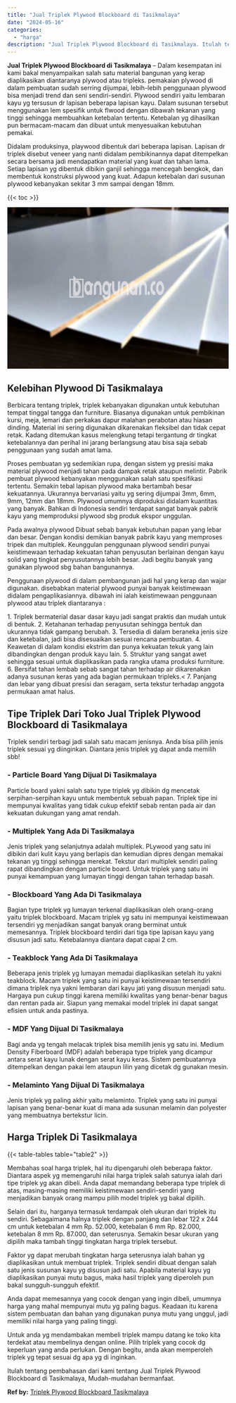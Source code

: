 ```yaml
---
title: "Jual Triplek Plywood Blockboard di Tasikmalaya"
date: "2024-05-16"
categories: 
  - "harga"
description: "Jual Triplek Plywood Blockboard di Tasikmalaya. Itulah tentang pembahasan dari kami tentang Jual Triplek Plywood Blockboard di Tasikmalaya, Mudah-mudahan ber..."
---
```


**Jual Triplek Plywood Blockboard di Tasikmalaya** – Dalam kesempatan ini kami bakal menyampaikan salah satu material bangunan yang kerap diaplikasikan diantaranya plywood atau tripleks. pemakaian plywood di dalam pembuatan sudah serring dijumpai, lebih-lebih penggunaan plywood bisa menjadi trend dan seni sendiri-sendiri. Plywood sendiri yaitu lembaran kayu yg tersusun dr lapisan beberapa lapisan kayu. Dalam susunan tersebut menggunakan lem spesifik untuk flwood dengan dibawah tekanan yang tinggi sehingga membuahkan ketebalan tertentu. Ketebalan yg dihasilkan pun bermacam-macam dan dibuat untuk menyesuaikan kebutuhan pemakai.

Didalam produksinya, playwood dibentuk dari beberapa lapisan. Lapisan dr triplek disebut veneer yang nanti didalam pembikinannya dapat ditempelkan secara bersama jadi mendapatkan material yang kuat dan tahan lama. Setiap lapisan yg dibentuk dibikin ganjil sehingga mencegah bengkok, dan membentuk konstruksi plywood yang kuat. Adapun ketebalan dari susunan plywood kebanyakan sekitar 3 mm sampai dengan 18mm.

{{< toc >}}

![Jual Triplek Plywood Blockboard di Tasikmalaya](/images/jual-triplek-murah-10.png)

## Kelebihan Plywood Di Tasikmalaya

Berbicara tentang triplek, triplek kebanyakan digunakan untuk kebutuhan tempat tinggal tangga dan furniture. Biasanya digunakan untuk pembikinan kursi, meja, lemari dan perkakas dapur malahan perabotan atau hiasan dinding. Material ini sering digunakan dikarenakan fleksibel dan tidak cepat retak. Kadang ditemukan kasus melengkung tetapi tergantung dr tingkat ketebalannya dan perihal ini jarang berlangsung atau bisa saja sebab penggunaan yang sudah amat lama.

Proses pembuatan yg sedemikian rupa, dengan sistem yg presisi maka material plywood menjadi tahan pada dampak retak ataupun melintir. Pabrik pembuat plywood kebanyakan menggunakan salah satu spesifikasi tertentu. Semakin tebal lapisan plywood maka bertambah besar kekuatannya. Ukurannya bervariasi yaitu yg sering dijumpai 3mm, 6mm, 9mm, 12mm dan 18mm. Plywood umumnya diproduksi didalam kuantitas yang banyak. Bahkan di Indonesia sendiri terdapat sangat banyak pabrik kayu yang memproduksi plywood sbg produk ekspor unggulan.

Pada awalnya plywood Dibuat sebab banyak kebutuhan papan yang lebar dan besar. Dengan kondisi demikian banyak pabrik kayu yang memproses tripek dan multiplek. Keunggulan penggunaan plywood sendiri punyai keistimewaan terhadap kekuatan tahan penyusutan berlainan dengan kayu solid yang tingkat penyusutannya lebih besar. Jadi begitu banyak yang gunakan plywood sbg bahan bangunannya.

Penggunaan plywood di dalam pembangunan jadi hal yang kerap dan wajar digunakan. disebabkan material plywood punyai banyak keistimewaan didalam pengaplikasiannya. dibawah ini ialah keistimewaan penggunaan plywood atau triplek diantaranya :

1\. Triplek bermaterial dasar dasar kayu jadi sangat praktis dan mudah untuk di bentuk. 2. Ketahanan terhadap penyusutan sehingga bentuk dan ukurannya tidak gampang berubah. 3. Tersedia di dalam beraneka jenis size dan ketebalan, jadi bisa disesuaikan sesuai rencana pembuatan. 4. Keawetan di dalam kondisi ekstrim dan punya kekuatan tekuk yang lain dibandingkan dengan produk kayu lain. 5. Struktur yang sangat awet sehingga sesuai untuk diaplikasikan pada rangka utama produksi furniture. 6. Bersifat tahan lembab sebab sangat tahan terhadap air dikarenakan adanya susunan keras yang ada bagian permukaan tripleks.< 7. Panjang dan lebar yang dibuat presisi dan seragam, serta tekstur terhadap anggota permukaan amat halus.

## Tipe Triplek Dari Toko Jual Triplek Plywood Blockboard di Tasikmalaya

Triplek sendiri terbagi jadi salah satu macam jenisnya. Anda bisa pilih jenis triplek sesuai yg diinginkan. Diantara jenis triplek yg dapat anda memilih sbb!

### \- Particle Board Yang Dijual Di Tasikmalaya

Particle board yakni salah satu type triplek yg dibikin dg mencetak serpihan-serpihan kayu untuk membentuk sebuah papan. Triplek tipe ini mempunyai kwalitas yang tidak cukup efektif sebab rentan pada air dan kekuatan dukungan yang amat rendah.

### \- Multiplek Yang Ada Di Tasikmalaya

Jenis triplek yang selanjutnya adalah multiplek. PLywood yang satu ini dibikin dari kulit kayu yang berlapis dan kemudian dipres dengan memakai tekanan yg tinggi sehingga merekat. Tekstur dari multiplek sendiri paling rapat dibandingkan dengan particle board. Untuk triplek yang satu ini punyai kemampuan yang lumayan tinggi dengan tahan terhadap basah.

### \- Blockboard Yang Ada Di Tasikmalaya

Bagian type triplek yg lumayan terkenal diaplikasikan oleh orang-orang yaitu triplek blockboard. Macam triplek yg satu ini mempunyai keistimewaan tersendiri yg menjadikan sangat banyak orang berminat untuk memesannya. Triplek blockboard terdiri dari tiga tipe lapisan kayu yang disusun jadi satu. Ketebalannya diantara dapat capai 2 cm.

### \- Teakblock Yang Ada Di Tasikmalaya

Beberapa jenis triplek yg lumayan memadai diaplikasikan setelah itu yakni teakblock. Macam triplek yang satu ini punyai keistimewaan tersendiri dimana triplek nya yakni lembaran dari kayu jati yang disusun menjadi satu. Hargaya pun cukup tinggi karena memiliki kwalitas yang benar-benar bagus dan rentan pada air. Siapun yang memakai model triplek ini dapat sangat efisien untuk anda pastinya.

### \- MDF Yang Dijual Di Tasikmalaya

Bagi anda yg tengah melacak triplek bisa memilih jenis yg satu ini. Medium Density Fiberboard (MDF) adalah beberapa type triplek yang dicampur antara serat kayu lunak dengan serat kayu keras. Sistem pembuatannya ditempelkan dengan pakai lem ataupun lilin yang dicetak dg gunakan mesin.

### \- Melaminto Yang Dijual Di Tasikmalaya

Jenis triplek yg paling akhir yaitu melaminto. Triplek yang satu ini punyai lapisan yang benar-benar kuat di mana ada susunan melamin dan polyester yang membuatnya bertekstur licin.

## Harga Triplek Di Tasikmalaya

{{< table-tables table="table2" >}}

Membahas soal harga triplek, hal itu dipengaruhi oleh beberapa faktor. Diantara aspek yg memengaruhi nilai harga triplek salah satunya ialah dari tipe triplek yg akan dibeli. Anda dapat memandang beberapa type triplek di atas, masing-masing memiliki keistimewaan sendiri-sendiri yang menjadikan banyak orang mampu pilih model triplek yg bakal dipilih.

Selain dari itu, harganya termasuk terdampak oleh ukuran dari triplek itu sendiri. Sebagaimana halnya triplek dengan panjang dan lebar 122 x 244 cm untuk ketebalan 4 mm Rp. 52.000, ketebalan 6 mm Rp. 82.000, ketebalan 8 mm Rp. 87.000, dan seterusnya. Semakin besar ukuran yang dipilih maka tambah tinggi tingkatan harga triplek tersebut.

Faktor yg dapat merubah tingkatan harga seterusnya ialah bahan yg diaplikasikan untuk membuat triplek. Triplek sendiri dibuat dengan salah satu jenis susunan kayu yg disusun jadi satu. Apabila material kayu yg diaplikasikan punyai mutu bagus, maka hasil triplek yang diperoleh pun bakal sungguh-sungguh efektif.

Anda dapat memesannya yang cocok dengan yang ingin dibeli, umumnya harga yang mahal mempunyai mutu yg paling bagus. Keadaan itu karena sistem pembuatan dan bahan yang digunakan punya mutu yang unggul, jadi memiliki nilai harga yang paling tinggi.

Untuk anda yg mendambakan membeli triplek mampu datang ke toko kita terdekat atau membelinya dengan online. Pilih triplek yang cocok dg keperluan yang anda perlukan. Dengan begitu, anda akan memperoleh triplek yg tepat sesuai dg apa yg di inginkan.

Itulah tentang pembahasan dari kami tentang Jual Triplek Plywood Blockboard di Tasikmalaya, Mudah-mudahan bermanfaat.

**Ref by:** [Triplek Plywood Blockboard Tasikmalaya](https://id.wikipedia.org/wiki/Triplek)
